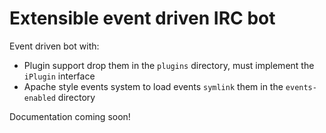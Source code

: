 # Extensible event driven IRC bot

Event driven bot with:
*  Plugin support
   drop them in the `plugins` directory, must implement the `iPlugin` interface
*  Apache style events system 
   to load events `symlink` them in the `events-enabled` directory

Documentation coming soon!